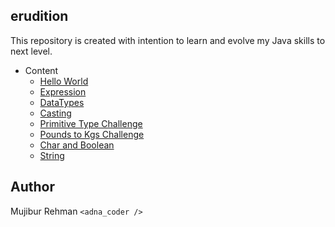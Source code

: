 erudition
--

This repository is created with intention to learn and evolve my Java skills to next level.

- Content    
    - [Hello World](https://github.com/mujib2953/erudition/tree/master/src/com/learning/Days001)
    - [Expression](https://github.com/mujib2953/erudition/tree/master/src/com/learning/Days002)
    - [DataTypes](https://github.com/mujib2953/erudition/tree/master/src/com/learning/Days003)
    - [Casting](https://github.com/mujib2953/erudition/tree/master/src/com/learning/Days004)
    - [Primitive Type Challenge](https://github.com/mujib2953/erudition/tree/master/src/com/learning/Days005)
    - [Pounds to Kgs Challenge](https://github.com/mujib2953/erudition/tree/master/src/com/learning/Days006)
    - [Char and Boolean](https://github.com/mujib2953/erudition/tree/master/src/com/learning/Days007)
    - [String](https://github.com/mujib2953/erudition/tree/master/src/com/learning/Days008)
    
Author
-
Mujibur Rehman `<adna_coder />` 
